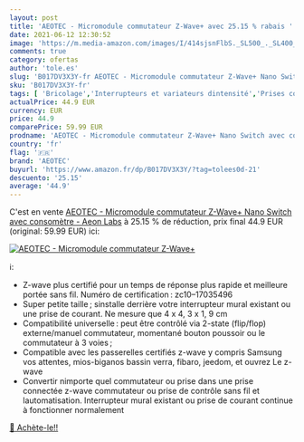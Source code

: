 ```yaml
---
layout: post
title: 'AEOTEC - Micromodule commutateur Z-Wave+ avec 25.15 % rabais '
date: 2021-06-12 12:30:52
image: 'https://m.media-amazon.com/images/I/414sjsnFlbS._SL500_._SL400_.jpg'
comments: true
category: ofertas
author: 'tole.es'
slug: 'B017DV3X3Y-fr AEOTEC - Micromodule commutateur Z-Wave+ Nano Switch avec...'
sku: 'B017DV3X3Y-fr'
tags: [ 'Bricolage','Interrupteurs et variateurs dintensité','Prises connectées et intelligentes','Prises électriques et accessoires','aeotec','Électricité', ]
actualPrice: 44.9 EUR
currency: EUR
price: 44.9
comparePrice: 59.99 EUR
prodname: 'AEOTEC - Micromodule commutateur Z-Wave+ Nano Switch avec consomètre - Aeon Labs'
country: 'fr'
flag: '🇫🇷'
brand: 'AEOTEC'
buyurl: 'https://www.amazon.fr/dp/B017DV3X3Y/?tag=tolees0d-21'
descuento: '25.15'
average: '44.9'
---
```


C'est en vente [AEOTEC - Micromodule commutateur Z-Wave+ Nano Switch avec consomètre - Aeon Labs](https://www.amazon.fr/dp/B017DV3X3Y/?tag=tolees0d-21)  à  25.15 % de réduction, prix final  44.9 EUR (original: 59.99 EUR) ici:

[![AEOTEC - Micromodule commutateur Z-Wave+](https://m.media-amazon.com/images/I/414sjsnFlbS._SL500_._SL400_.jpg)](https://www.amazon.fr/dp/B017DV3X3Y/?tag=tolees0d-21)

ℹ️:

- Z-wave plus certifié pour un temps de réponse plus rapide et meilleure portée sans fil. Numéro de certification : zc10–17035496
- Super petite taille ; sinstalle derrière votre interrupteur mural existant ou une prise de courant. Ne mesure que 4 x 4, 3 x 1, 9 cm
- Compatibilité universelle : peut être contrôlé via 2-state (flip/flop) externe/manuel commutateur, momentané bouton poussoir ou le commutateur à 3 voies ;
- Compatible avec les passerelles certifiés z-wave y compris Samsung vos attentes, mios-biganos bassin verra, fibaro, jeedom, et ouvrez Le z-wave
- Convertir nimporte quel commutateur ou prise dans une prise connectée z-wave commutateur ou prise de contrôle sans fil et lautomatisation. Interrupteur mural existant ou prise de courant continue à fonctionner normalement

[🛒 Achète-le!!](https://www.amazon.fr/dp/B017DV3X3Y/?tag=tolees0d-21)
